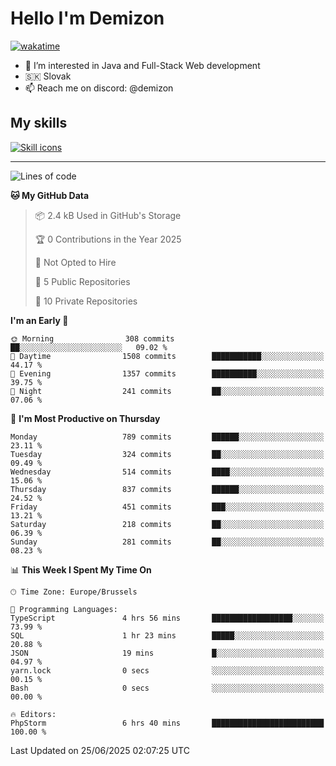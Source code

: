 # Hello I'm Demizon
[![wakatime](https://wakatime.com/badge/user/6ad1949f-d6d7-44f9-9eee-c35e54cc499b.svg)](https://wakatime.com/@6ad1949f-d6d7-44f9-9eee-c35e54cc499b)
- 👀 I’m interested in Java and Full-Stack Web development
- 🇸🇰 Slovak
- 📫 Reach me on discord: @demizon

## My skills
[![Skill icons](https://skillicons.dev/icons?i=java,js,ts,html,css,react,nextjs,tailwind,supabase,py,git,docker,linux,mysql,postgres,mongo&theme=dark)](https://github.com/Demizon3433)

---

<!--START_SECTION:waka-->
![Lines of code](https://img.shields.io/badge/From%20Hello%20World%20I%27ve%20Written-1.1%20million%20lines%20of%20code-blue)

**🐱 My GitHub Data** 

> 📦 2.4 kB Used in GitHub's Storage 
 > 
> 🏆 0 Contributions in the Year 2025
 > 
> 🚫 Not Opted to Hire
 > 
> 📜 5 Public Repositories 
 > 
> 🔑 10 Private Repositories 
 > 
**I'm an Early 🐤** 

```text
🌞 Morning                308 commits         ██░░░░░░░░░░░░░░░░░░░░░░░   09.02 % 
🌆 Daytime                1508 commits        ███████████░░░░░░░░░░░░░░   44.17 % 
🌃 Evening                1357 commits        ██████████░░░░░░░░░░░░░░░   39.75 % 
🌙 Night                  241 commits         ██░░░░░░░░░░░░░░░░░░░░░░░   07.06 % 
```
📅 **I'm Most Productive on Thursday** 

```text
Monday                   789 commits         ██████░░░░░░░░░░░░░░░░░░░   23.11 % 
Tuesday                  324 commits         ██░░░░░░░░░░░░░░░░░░░░░░░   09.49 % 
Wednesday                514 commits         ████░░░░░░░░░░░░░░░░░░░░░   15.06 % 
Thursday                 837 commits         ██████░░░░░░░░░░░░░░░░░░░   24.52 % 
Friday                   451 commits         ███░░░░░░░░░░░░░░░░░░░░░░   13.21 % 
Saturday                 218 commits         ██░░░░░░░░░░░░░░░░░░░░░░░   06.39 % 
Sunday                   281 commits         ██░░░░░░░░░░░░░░░░░░░░░░░   08.23 % 
```


📊 **This Week I Spent My Time On** 

```text
🕑︎ Time Zone: Europe/Brussels

💬 Programming Languages: 
TypeScript               4 hrs 56 mins       ██████████████████░░░░░░░   73.99 % 
SQL                      1 hr 23 mins        █████░░░░░░░░░░░░░░░░░░░░   20.88 % 
JSON                     19 mins             █░░░░░░░░░░░░░░░░░░░░░░░░   04.97 % 
yarn.lock                0 secs              ░░░░░░░░░░░░░░░░░░░░░░░░░   00.15 % 
Bash                     0 secs              ░░░░░░░░░░░░░░░░░░░░░░░░░   00.00 % 

🔥 Editors: 
PhpStorm                 6 hrs 40 mins       █████████████████████████   100.00 % 
```


 Last Updated on 25/06/2025 02:07:25 UTC
<!--END_SECTION:waka-->
